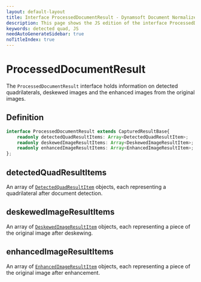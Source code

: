 ```yaml
---
layout: default-layout
title: Interface ProcessedDocumentResult - Dynamsoft Document Normalizer JS Edition API Reference
description: This page shows the JS edition of the interface ProcessedDocumentResult.
keywords: detected quad, JS
needAutoGenerateSidebar: true
noTitleIndex: true
---
```


# ProcessedDocumentResult

The `ProcessedDocumentResult` interface holds information on detected quadrilaterals, deskewed images and the enhanced images from the original images.

## Definition

```ts
interface ProcessedDocumentResult extends CapturedResultBase{
    readonly detectedQuadResultItems: Array<DetectedQuadResultItem>;
    readonly deskewedImageResultItems: Array<DeskewedImageResultItem>;
    readonly enhancedImageResultItems: Array<EnhancedImageResultItem>;
};
```

## detectedQuadResultItems

An array of [`DetectedQuadResultItem`](./detected-quad-result-item.md) objects, each representing a quadrilateral after document detection.

## deskewedImageResultItems

An array of [`DeskewedImageResultItem`](./deskewed-image-result-item.md) objects, each representing a piece of the original image after deskewing.

## enhancedImageResultItems

An array of [`EnhancedImageResultItem`](./enhanced-image-result-item.md) objects, each representing a piece of the original image after enhancement.
